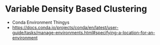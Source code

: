 # Variable Density Based Clustering

- Conda Environment Thingys
- https://docs.conda.io/projects/conda/en/latest/user-guide/tasks/manage-environments.html#specifying-a-location-for-an-environment